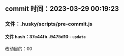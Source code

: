 ## commit 时间：2023-03-29 00:19:23

### 文件：.husky/scripts/pre-commit.js

#### 文件 hash：37c44fb..9475d10 - `update`

改动目的：00

